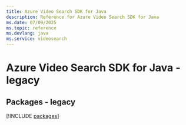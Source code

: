 ```yaml
---
title: Azure Video Search SDK for Java
description: Reference for Azure Video Search SDK for Java
ms.date: 07/09/2025
ms.topic: reference
ms.devlang: java
ms.service: videosearch
---
```

# Azure Video Search SDK for Java - legacy
## Packages - legacy
[!INCLUDE [packages](video-search-index.md)]